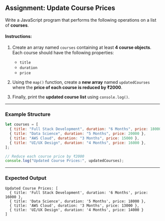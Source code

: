 ## **Assignment: Update Course Prices**

Write a JavaScript program that performs the following operations on a list of **courses**.

#### **Instructions:**

1. Create an array named `courses` containing at least **4 course objects**.
   Each course should have the following properties:

   * `title`
   * `duration`
   * `price`

2. Using the `map()` function, create a **new array** named `updatedCourses` where
   the **price of each course is reduced by ₹2000**.

3. Finally, print the **updated course list** using `console.log()`.

---

### **Example Structure**

```javascript
let courses = [
  { title: "Full Stack Development", duration: "6 Months", price: 18000 },
  { title: "Data Science", duration: "5 Months", price: 20000 },
  { title: "AWS Cloud", duration: "3 Months", price: 15000 },
  { title: "UI/UX Design", duration: "4 Months", price: 16000 },
];

// Reduce each course price by ₹2000
console.log("Updated Course Prices:", updatedCourses);
```

---

### **Expected Output**

```
Updated Course Prices: [
  { title: 'Full Stack Development', duration: '6 Months', price: 16000 },
  { title: 'Data Science', duration: '5 Months', price: 18000 },
  { title: 'AWS Cloud', duration: '3 Months', price: 13000 },
  { title: 'UI/UX Design', duration: '4 Months', price: 14000 }
]
```
